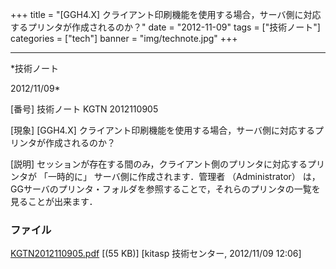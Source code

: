 ﻿+++
title = "[GGH4.X] クライアント印刷機能を使用する場合，サーバ側に対応するプリンタが作成されるのか？"
date = "2012-11-09"
tags = ["技術ノート"]
categories = ["tech"]
banner = "img/technote.jpg"
+++

-----------------------------------------------------------------------------------------------------------------------------

*技術ノート

2012/11/09*


[番号]
技術ノート KGTN 2012110905

[現象]
[GGH4.X]
クライアント印刷機能を使用する場合，サーバ側に対応するプリンタが作成されるのか？

[説明]
セッションが存在する間のみ，クライアント側のプリンタに対応するプリンタが
「一時的に」 サーバ側に作成されます．管理者 （Administrator）
は，GGサーバのプリンタ・フォルダを参照することで，それらのプリンタの一覧を見ることが出来ます．


### ファイル

 
 


[KGTN2012110905.pdf](http://techreport.kitasp.net/attachments/download/1106/KGTN2012110905.pdf)
 [(55 KB)] [kitasp 技術センター, 2012/11/09
12:06]


 


 

